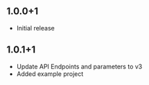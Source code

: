 ## 1.0.0+1

* Initial release

## 1.0.1+1

* Update API Endpoints and parameters to v3
* Added example project